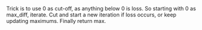 Trick is to use 0 as cut-off, as anything below 0 is loss. So starting with 0 as max_diff, iterate. 
Cut and start a new iteration if loss occurs, or keep updating maximums. Finally return max.